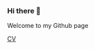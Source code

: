 ### Hi there 👋

Welcome to my Github page

[CV](https://github.com/tommolittle/tommolittle/files/11160631/CV_2022_Thomas_Little.docx)

<!--
**tommolittle/tommolittle** is a ✨ _special_ ✨ repository because its `README.md` (this file) appears on your GitHub profile.

Here are some ideas to get you started:

- 🔭 I’m currently working on ...
- 🌱 I’m currently learning ...
- 👯 I’m looking to collaborate on ...
- 🤔 I’m looking for help with ...
- 💬 Ask me about ...
- 📫 How to reach me: ...
- 😄 Pronouns: ...
- ⚡ Fun fact: ...

University of Cape Town

Interests:


Education and Awards 
- 2022 University of Cape Town Allan Gray Academic Awards
Winner - Top Student in 3rd Year Analytics 
- University of Cape Town / Bachelor of Business Science Specializing in Analytics 
February 2020 - Present, Cape Town
Included in the degree is a focus on mathematical statistics with exposure to computer science. Experience and proficiency in Java, Python, Tableau, and R have been achieved while doing the degree.
Academic transcript is available upon request.
- Google Data Analytics Professional Certificate
March 2021 – August 2021, Online – Coursera
This is a certification provided by Google in order to ready individuals for junior data analyst position. The course specializes in using R, Tableau, SQL and Spreadsheets.
Certificate available on request.
- Hilton College / Matric Certificate
January 2015 – December 2019, Pietermaritzburg
Achieved 7A’s in matric final mark, with passes in Advanced Program Mathematics and Advanced Program English. Matric certificate is available on request. Occupied a leadership role when elected as  Head of Academics. 
Matric certificate available on request.

--


